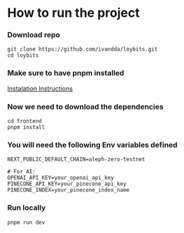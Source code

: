 # How to run the project

### Download repo
```
git clone https://github.com/ivandda/loybits.git
cd loybits
```
### Make sure to have pnpm installed
[Instalation Instructions](https://pnpm.io/installation)

### Now we need to download the dependencies
```
cd frontend
pnpm install
```

### You will need the following Env variables defined
```
NEXT_PUBLIC_DEFAULT_CHAIN=aleph-zero-testnet

# For AI:
OPENAI_API_KEY=your_openai_api_key
PINECONE_API_KEY=your_pinecone_api_key
PINECONE_INDEX=your_pinecone_index_name
```

### Run locally
```
pnpm run dev
```

